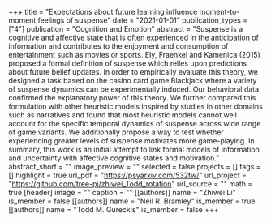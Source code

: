 +++
title = "Expectations about future learning influence moment-to-moment feelings of suspense"
date = "2021-01-01"
publication_types = ["4"]
publication = "Cognition and Emotion"
abstract = "Suspense is a cognitive and affective state that is often experienced in the anticipation of information and contributes to the enjoyment and consumption of entertainment such as movies or sports. Ely, Fraenkel and Kamenica (2015) proposed a formal definition of suspense which relies upon predictions about future belief updates. In order to empirically evaluate this theory, we designed a task based on the casino card game Blackjack where a variety of suspense dynamics can be experimentally induced. Our behavioral data confirmed the explanatory power of this theory. We further compared this formulation with other heuristic models inspired by studies in other domains such as narratives and found that most heuristic models cannot well account for the specific temporal dynamics of suspense across wide range of game variants. We additionally propose a way to test whether experiencing greater levels of suspense motivates more game-playing. In summary, this work is an initial attempt to link formal models of information and uncertainty with affective cognitive states and motivation."
abstract_short = ""
image_preview = ""
selected = false
projects = []
tags = []
highlight = true
url_pdf = "https://psyarxiv.com/532tw/"
url_project = "https://github.com/tree-pi/zhiwei_Todd_rotation"
url_source = ""
math = true
[header]
image = ""
caption = ""
[[authors]]
	name = "Zhiwei Li"
	is_member = false
[[authors]]
	name = "Neil R. Bramley"
	is_member = true
[[authors]]
	name = "Todd M. Gureckis"
	is_member = false
+++
